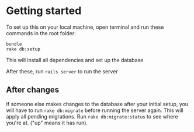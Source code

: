 # Getting started

To set up this on your local machine, open terminal and run these commands in the root folder:

```
bundle
rake db:setup
```

This will install all dependencies and set up the database

After these, run `rails server` to run the server


## After changes
If someone else makes changes to the database after your initial setup, you will have to run `rake db:migrate` before running the server again. This will apply all pending migrations. Run `rake db:migrate:status` to see where you're at. ("up" means it has run).
